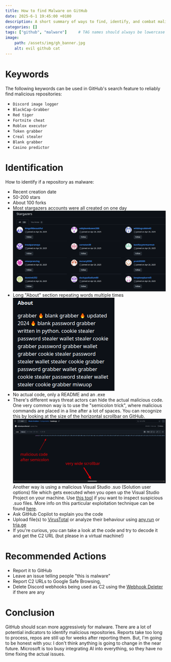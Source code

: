 ```yaml
---
title: How to find Malware on GitHub
date: 2025-6-1 19:45:00 +0100
description: A short summary of ways to find, identify, and combat malicious GitHub repositories.
categories: []
tags: ["github", "malware"]     # TAG names should always be lowercase
image:
    path: /assets/img/gh_banner.jpg
    alt: evil github cat
---
```


# Keywords
The following keywords can be used in GitHub's search feature to reliably find malicious repositories:
- `Discord image logger`
- `BlackCap-Grabber`
- `Red tiger`
- `Fortnite cheat`
- `Roblox executor`
- `Token grabber`
- `Creal stealer`
- `Blank grabber`
- `Casino predictor`

# Identification
How to identify if a repository as malware:
- Recent creation date
- 50-200 stars
- About 100 forks
- Most stargazers accounts were all created on one day
![](../assets/img/gh_stargazers.png)
- Long "About" section repeating words multiple times
![](../assets/img/gh_about.png)
- No actual code, only a README and an .exe
- There's different ways threat actors can hide the actual malicious code. One very common way is to use the "semicolon trick", where malicious commands are placed in a line after a lot of spaces. You can recognize this by looking at the size of the horizontal scrollbar on GitHub.
![](../assets/img/gh_identify.png)
Another way is using a malicious Visual Studio .suo (Solution user options) file which gets executed when you open up the Visual Studio Project on your machine. Use [this tool](https://github.com/drewnoakes/suo) if you want to inspect suspicious .suo files. More info on this particular exploitation technique can be found [here](https://github.com/mitjakolsek/EvilSln).
- Ask GitHub Copilot to explain you the code
- Upload file(s) to [VirusTotal](https://virustotal.com) or analyze their behaviour using [any.run](https://any.run) or [tria.ge](https://tria.ge)
- If you're curious, you can take a look at the code and try to decode it and get the C2 URL (but please in a virtual machine!)

# Recommended Actions
- Report it to GitHub 
- Leave an issue telling people "this is malware"
- Report C2 URLs to Google Safe Browsing, 
- Delete Discord webhooks being used as C2 using the [Webhook Deleter](https://webhook-deleter.netlify.app/) if there are any

# Conclusion
GitHub should scan more aggressively for malware. There are a lot of potential indicators to identify malicious repositories. Reports take too long to process, repos are still up for weeks after reporting them.
But, I'm going to be honest with you: I don't think anything is going to change in the near future. Microsoft is too busy integrating AI into everything, so they have no time fixing the actual issues.